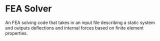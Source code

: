# FEA Solver
 An FEA solving code that takes in an input file describing a static system and outputs deflections and internal forces based on finite element properties.
